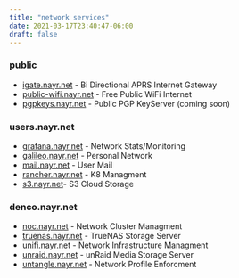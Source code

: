 ```yaml
---
title: "network services"
date: 2021-03-17T23:40:47-06:00
draft: false
---
```

### public
* [igate.nayr.net](https://igate.nayr.net) - Bi Directional APRS Internet Gateway
* [public-wifi.nayr.net](https://public-wifi.nayr.net) - Free Public WiFi Internet
* [pgpkeys.nayr.net](https://pgpkeys.nayr.net) - Public PGP KeyServer (coming soon)
### users.nayr.net
* [grafana.nayr.net](https://grafana.nayr.net) - Network Stats/Monitoring
* [galileo.nayr.net](https://galileo.nayr.net) - Personal Network
* [mail.nayr.net](https://mail.nayr.net) - User Mail
* [rancher.nayr.net](https://rancher.nayr.net) - K8 Managment
* [s3.nayr.net](https://s3.nayr.net)- S3 Cloud Storage
### denco.nayr.net
* [noc.nayr.net](https://noc.nayr.net) - Network Cluster Managment
* [truenas.nayr.net](https://truenas.nayr.net) - TrueNAS Storage Server
* [unifi.nayr.net](https://unifi.nayr.net) - Network Infrastructure Managment
* [unraid.nayr.net](https://unraid.nayr.net) - unRaid Media Storage Server
* [untangle.nayr.net](https://untangle.nayr.net) - Network Profile Enforcment
